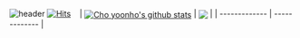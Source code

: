 ![header](https://capsule-render.vercel.app/api?type=waving&color=auto&height=300&section=header&text=Jeong%20Min&fontSize=90)
[![Hits](https://hits.seeyoufarm.com/api/count/incr/badge.svg?url=https%3A%2F%2Fgithub.com%2FMin9807&count_bg=%23BEE1F1&title_bg=%23DDCFE7&icon=waze.svg&icon_color=%23E7E7E7&title=hits&edge_flat=false)](https://hits.seeyoufarm.com)&nbsp;&nbsp;&nbsp;
| <a href="https://github.com/Min9807/Min9807"><img align="center" src="https://github-readme-stats.vercel.app/api?username=Min9807&show_icons=true&include_all_commits=true&theme=buefy&hide_border=true" alt="Cho yoonho's github stats" /></a> | <a href="https://github.com/Min9807/Min9807"><img align="center" src="https://github-readme-stats.vercel.app/api/top-langs/?username=Min9807&layout=compact&theme=buefy&hide_border=true" /></a> |
| ------------- | ------------- |
